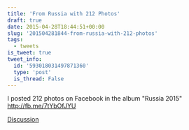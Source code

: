 ```yaml
---
title: 'From Russia with 212 Photos'
draft: true
date: 2015-04-28T18:44:51+00:00
slug: '201504281844-from-russia-with-212-photos'
tags:
  - tweets
is_tweet: true
tweet_info:
  id: '593018031497871360'
  type: 'post'
  is_thread: False
---
```




I posted 212 photos on Facebook in the album "Russia 2015" <http://fb.me/7tYbOfJYU>

[Discussion](https://x.com/sytelus/status/593018031497871360)
